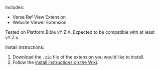 Includes:

- Verse Ref View Extension
- Website Viewer Extension

Tested on Platform.Bible vY.Z.X. Expected to be compatible with at least vY.Z.x.

Install instructions:

1. Download the `.zip` file of the extension you would like to install.
2. Follow the [install instructions on the Wiki](https://github.com/paranext/paranext-extension-template/wiki/Debugging-Your-Extension-in-the-Production-Application#running-your-extension-in-an-app).
